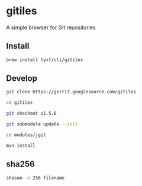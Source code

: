 # gitiles

A simple browser for Git repositories

## Install 

~~~bash
brew install hyxf/cli/gitiles
~~~

## Develop 

~~~bash
git clone https://gerrit.googlesource.com/gitiles

cd gitiles

git checkout v1.5.0

git submodule update --init

cd modules/jgit

mvn install
~~~

## sha256

~~~bash
shasum -a 256 filename
~~~